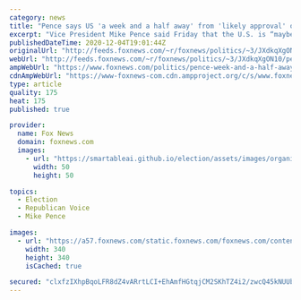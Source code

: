 ```yaml
---
category: news
title: "Pence says US 'a week and a half away' from 'likely approval' of first coronavirus vaccine"
excerpt: "Vice President Mike Pence said Friday that the U.S. is “maybe just a week and a half away” from the “likely approval” of the first vaccine to protect against the novel coronavirus."
publishedDateTime: 2020-12-04T19:01:44Z
originalUrl: "http://feeds.foxnews.com/~r/foxnews/politics/~3/JXdkqXgON10/pence-week-and-a-half-away-likely-approval-first-coronavirus-vaccine"
webUrl: "http://feeds.foxnews.com/~r/foxnews/politics/~3/JXdkqXgON10/pence-week-and-a-half-away-likely-approval-first-coronavirus-vaccine"
ampWebUrl: "https://www.foxnews.com/politics/pence-week-and-a-half-away-likely-approval-first-coronavirus-vaccine.amp"
cdnAmpWebUrl: "https://www-foxnews-com.cdn.ampproject.org/c/s/www.foxnews.com/politics/pence-week-and-a-half-away-likely-approval-first-coronavirus-vaccine.amp"
type: article
quality: 175
heat: 175
published: true

provider:
  name: Fox News
  domain: foxnews.com
  images:
    - url: "https://smartableai.github.io/election/assets/images/organizations/foxnews.com-50x50.jpg"
      width: 50
      height: 50

topics:
  - Election
  - Republican Voice
  - Mike Pence

images:
  - url: "https://a57.foxnews.com/static.foxnews.com/foxnews.com/content/uploads/2020/10/340/340/brooke-singman-headshot.jpg?ve=1&tl=1"
    width: 340
    height: 340
    isCached: true

secured: "clxfzIXhpBqoLFR8dZ4vARrtLCI+EhAmfHGtqjCM2SKhTZ4i2/zwcQ45kNUUbkJnX6zJ3ExwCpJojXc1Wsa+Ggc+sYMlpF4ZUQVaVPxnRCbzkcQbMPDLKZEt/BfaYJtPNdhNVQhqY7WhIbD5+/Fej2yMjJjynfAl+tiljfspluDe+3a1n8IsnTe0KQ/VtLESixWFXgaM9qbFQx3pIU9KHqpduZ96Jg6puJ+Vb+WWXJjtR7t5Fr4TabqjB59lDur2fZp0blRsDSUaXhCiy9T0FCae5qACTKzfibMdFnBBpoVo4JSIiLjIl57KeLiWB9SINI3cjf0JFkSzBycVvzK4rWNyFqPjL+tH5qVBmSQIu+0=;NA4nbpZ09TO3+POad7GXGQ=="
---
```


